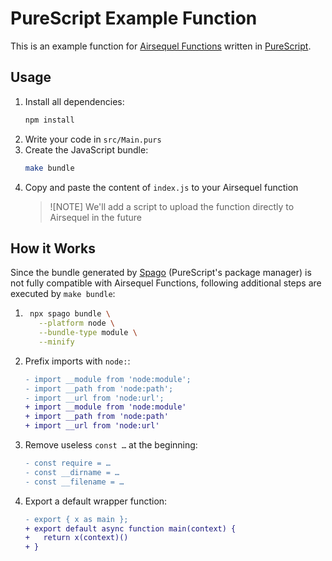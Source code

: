 # PureScript Example Function

This is an example function for [Airsequel Functions] written in [PureScript].

[Airsequel Functions]: https://docs.airsequel.com/functions
[PureScript]: https://www.purescript.org


## Usage

1. Install all dependencies:
    ```sh
    npm install
    ```
1. Write your code in `src/Main.purs`
1. Create the JavaScript bundle:
    ```sh
    make bundle
    ```
1. Copy and paste the content of `index.js` to your Airsequel function
    > ![NOTE]
    > We'll add a script to upload the function directly to Airsequel
    > in the future


## How it Works

Since the bundle generated by [Spago] (PureScript's package manager)
is not fully compatible with Airsequel Functions,
following additional steps are executed by `make bundle`:

1. ```sh
    npx spago bundle \
      --platform node \
      --bundle-type module \
      --minify
    ```
1. Prefix imports with `node:`:
    ```diff
    - import __module from 'node:module';
    - import __path from 'node:path';
    - import __url from 'node:url';
    + import __module from 'node:module'
    + import __path from 'node:path'
    + import __url from 'node:url'
    ```
1. Remove useless `const …` at the beginning:
    ```diff
    - const require = …
    - const __dirname = …
    - const __filename = …
    ```
1. Export a default wrapper function:
    ```diff
    - export { x as main };
    + export default async function main(context) {
    +   return x(context)()
    + }
    ```

[Spago]: https://github.com/purescript/spago

